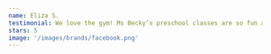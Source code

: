 ```yaml
---
name: Eliza S.
testimonial: We love the gym! Ms Becky’s preschool classes are so fun and she keeps the kids engaged so well! Adult classes are a must try as well! No experience needed - but so fun to see what your body can do with just a little instruction!
stars: 5
image: '/images/brands/facebook.png'
---
```

